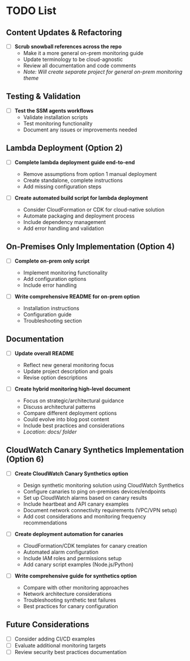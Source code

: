 # TODO List

## Content Updates & Refactoring

- [ ] **Scrub snowball references across the repo** 
  - Make it a more general on-prem monitoring guide
  - Update terminology to be cloud-agnostic
  - Review all documentation and code comments
  - _Note: Will create separate project for general on-prem monitoring theme_

## Testing & Validation

- [ ] **Test the SSM agents workflows**
  - Validate installation scripts
  - Test monitoring functionality
  - Document any issues or improvements needed

## Lambda Deployment (Option 2)

- [ ] **Complete lambda deployment guide end-to-end**
  - Remove assumptions from option 1 manual deployment
  - Create standalone, complete instructions
  - Add missing configuration steps

- [ ] **Create automated build script for lambda deployment**
  - Consider CloudFormation or CDK for cloud-native solution
  - Automate packaging and deployment process
  - Include dependency management
  - Add error handling and validation

## On-Premises Only Implementation (Option 4)

- [ ] **Complete on-prem only script**
  - Implement monitoring functionality
  - Add configuration options
  - Include error handling

- [ ] **Write comprehensive README for on-prem option**
  - Installation instructions
  - Configuration guide
  - Troubleshooting section

## Documentation

- [ ] **Update overall README**
  - Reflect new general monitoring focus
  - Update project description and goals
  - Revise option descriptions

- [ ] **Create hybrid monitoring high-level document**
  - Focus on strategic/architectural guidance
  - Discuss architectural patterns
  - Compare different deployment options
  - Could evolve into blog post content
  - Include best practices and considerations
  - _Location: docs/ folder_

## CloudWatch Canary Synthetics Implementation (Option 6)

- [ ] **Create CloudWatch Canary Synthetics option**
  - Design synthetic monitoring solution using CloudWatch Synthetics
  - Configure canaries to ping on-premises devices/endpoints
  - Set up CloudWatch alarms based on canary results
  - Include heartbeat and API canary examples
  - Document network connectivity requirements (VPC/VPN setup)
  - Add cost considerations and monitoring frequency recommendations

- [ ] **Create deployment automation for canaries**
  - CloudFormation/CDK templates for canary creation
  - Automated alarm configuration
  - Include IAM roles and permissions setup
  - Add canary script examples (Node.js/Python)

- [ ] **Write comprehensive guide for synthetics option**
  - Compare with other monitoring approaches
  - Network architecture considerations
  - Troubleshooting synthetic test failures
  - Best practices for canary configuration

## Future Considerations

- [ ] Consider adding CI/CD examples
- [ ] Evaluate additional monitoring targets
- [ ] Review security best practices documentation